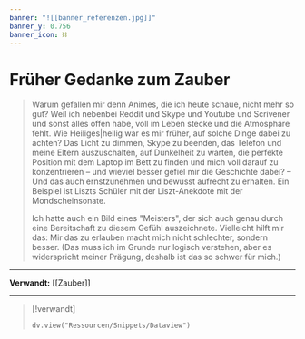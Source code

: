 ```yaml
---
banner: "![[banner_referenzen.jpg]]"
banner_y: 0.756
banner_icon: ⛓️
---
```


# Früher Gedanke zum Zauber

> Warum gefallen mir denn Animes, die ich heute schaue, nicht mehr so gut? Weil ich nebenbei Reddit und Skype und Youtube und Scrivener und sonst alles offen habe, voll im Leben stecke und die Atmosphäre fehlt. Wie Heiliges|heilig war es mir früher, auf solche Dinge dabei zu achten? Das Licht zu dimmen, Skype zu beenden, das Telefon und meine Eltern auszuschalten, auf Dunkelheit zu warten, die perfekte Position mit dem Laptop im Bett zu finden und mich voll darauf zu konzentrieren – und wieviel besser gefiel mir die Geschichte dabei? – Und das auch ernstzunehmen und bewusst aufrecht zu erhalten. Ein Beispiel ist Liszts Schüler mit der Liszt-Anekdote mit der Mondscheinsonate.
> 
> Ich hatte auch ein Bild eines "Meisters", der sich auch genau durch eine Bereitschaft zu diesem Gefühl auszeichnete. Vielleicht hilft mir das: Mir das zu erlauben macht mich nicht schlechter, sondern besser. (Das muss ich im Grunde nur logisch verstehen, aber es widerspricht meiner Prägung, deshalb ist das so schwer für mich.)

---

**Verwandt:** [[Zauber]]

---

> [!verwandt]
> ```dataviewjs
> dv.view("Ressourcen/Snippets/Dataview")
> ```